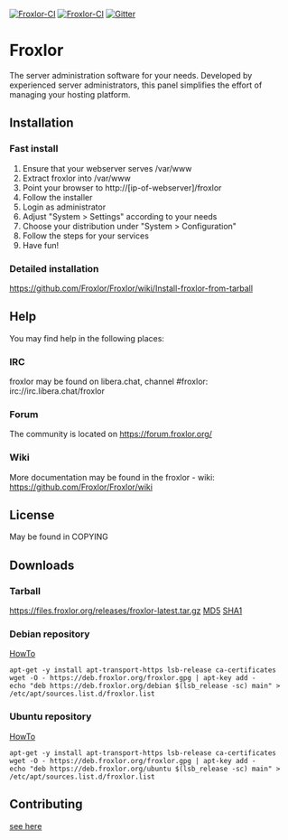 [![Froxlor-CI](https://github.com/Froxlor/Froxlor/actions/workflows/build-mariadb.yml/badge.svg?branch=master)](https://github.com/Froxlor/Froxlor/actions/workflows/build-mariadb.yml)
[![Froxlor-CI](https://github.com/Froxlor/Froxlor/actions/workflows/build-mysql.yml/badge.svg?branch=master)](https://github.com/Froxlor/Froxlor/actions/workflows/build-mysql.yml)
[![Gitter](https://badges.gitter.im/Froxlor/community.svg)](https://gitter.im/Froxlor/community?utm_source=badge&utm_medium=badge&utm_campaign=pr-badge)

# Froxlor

The server administration software for your needs.
Developed by experienced server administrators, this panel simplifies the effort of managing your hosting platform.

## Installation

### Fast install
1. Ensure that your webserver serves /var/www
2. Extract froxlor into /var/www
3. Point your browser to http://[ip-of-webserver]/froxlor
4. Follow the installer
5. Login as administrator
6. Adjust "System > Settings" according to your needs
7. Choose your distribution under "System > Configuration"
8. Follow the steps for your services
9. Have fun!

### Detailed installation
https://github.com/Froxlor/Froxlor/wiki/Install-froxlor-from-tarball

## Help

You may find help in the following places:

### IRC

froxlor may be found on libera.chat, channel #froxlor:
irc://irc.libera.chat/froxlor

### Forum

The community is located on https://forum.froxlor.org/

### Wiki

More documentation may be found in the froxlor - wiki:
https://github.com/Froxlor/Froxlor/wiki

## License

May be found in COPYING

## Downloads

### Tarball
https://files.froxlor.org/releases/froxlor-latest.tar.gz [MD5](https://files.froxlor.org/releases/froxlor-latest.tar.gz.md5) [SHA1](https://files.froxlor.org/releases/froxlor-latest.tar.gz.sha1)

### Debian repository

[HowTo](https://github.com/Froxlor/Froxlor/wiki/Install-froxlor-on-debian)

```
apt-get -y install apt-transport-https lsb-release ca-certificates
wget -O - https://deb.froxlor.org/froxlor.gpg | apt-key add -
echo "deb https://deb.froxlor.org/debian $(lsb_release -sc) main" > /etc/apt/sources.list.d/froxlor.list
```

### Ubuntu repository

[HowTo](https://github.com/Froxlor/Froxlor/wiki/Install-froxlor-on-ubuntu)

```
apt-get -y install apt-transport-https lsb-release ca-certificates
wget -O - https://deb.froxlor.org/froxlor.gpg | apt-key add -
echo "deb https://deb.froxlor.org/ubuntu $(lsb_release -sc) main" > /etc/apt/sources.list.d/froxlor.list
```

## Contributing

[see here](.github/CONTRIBUTING.md)
